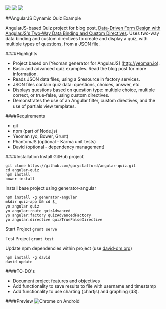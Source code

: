 <a href='https://travis-ci.org/garystafford/angular-quiz'><img src='https://travis-ci.org/garystafford/angular-quiz.svg?branch=master'></a>
<a href='https://david-dm.org/garystafford/angular-quiz'><img src='https://david-dm.org/garystafford/angular-quiz.png'></a>
<a href='https://david-dm.org/garystafford/angular-quiz#info=devDependencies'><img src='https://david-dm.org/garystafford/angular-quiz/dev-status.png'></a>

##AngularJS Dynamic Quiz Example

AngularJS-based Quiz project for blog post, [Data-Driven Form Design with AngularJS's Two-Way Data Binding and Custom Directives](http://wp.me/p1RD28-1eo). Uses two-way data binding and custom directives to create and display a quiz, with multiple types of questions, from a JSON file.

####Highlights
* Project based on [Yeoman generator for AngularJS] (http://yeoman.io).
* Basic and advanced quiz examples. Read the blog post for more information.
* Reads JSON data files, using a $resource in factory services.
* JSON files contain quiz data: questions, choices, answer, etc.
* Displays questions based on question type: multiple choice, multiple correct, or true-false, using custom directives.
* Demonstrates the use of an Angular filter, custom directives, and the use of partials view templates.

####Requirements
* git
* npm (part of Node.js)
* Yeoman (yo, Bower, Grunt)
* PhantomJS (optional - Karma unit tests)
* David (optional - dependency management)

####Installation
Install GitHub project
```
git clone https://github.com/garystafford/angular-quiz.git
cd angular-quiz
npm install
bower install
```

Install base project using generator-angular
```
npm install -g generator-angular
mkdir quiz-app && cd $_
yo angular quiz
yo angular:route quizAdvanced
yo angular:factory quizAdvancedFactory
yo angular:directive quizTrueFalseDirective
```

Start Project `grunt serve`

Test Project `grunt test`

Update npm dependencies within project (use [david-dm.org](david-dm.org))
```
npm install -g david
david update
```

####TO-DO's
* Document project features and objectives
* Add functionality to save results to file with username and timestamp
* Add functionality to use charting (chartjs) and graphing (d3).

####Preview
![Chrome on Android](https://github.com/garystafford/angular-quiz/blob/master/public/app/images/AndroidPreview.png?raw=true)
